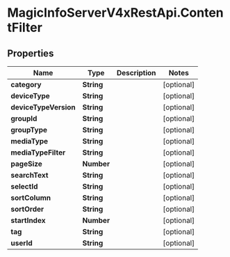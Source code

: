# MagicInfoServerV4xRestApi.ContentFilter

## Properties
Name | Type | Description | Notes
------------ | ------------- | ------------- | -------------
**category** | **String** |  | [optional] 
**deviceType** | **String** |  | [optional] 
**deviceTypeVersion** | **String** |  | [optional] 
**groupId** | **String** |  | [optional] 
**groupType** | **String** |  | [optional] 
**mediaType** | **String** |  | [optional] 
**mediaTypeFilter** | **String** |  | [optional] 
**pageSize** | **Number** |  | [optional] 
**searchText** | **String** |  | [optional] 
**selectId** | **String** |  | [optional] 
**sortColumn** | **String** |  | [optional] 
**sortOrder** | **String** |  | [optional] 
**startIndex** | **Number** |  | [optional] 
**tag** | **String** |  | [optional] 
**userId** | **String** |  | [optional] 


